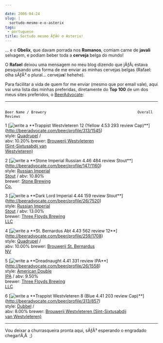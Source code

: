 ```yaml
---

date: 2006-04-24
slug: |
  sortudo-mesmo-e-o-asterix
tags:
 - portuguese
title: Sortudo mesmo ÃƒÂ© o Asterix!
---
```


... e o **Obelix**, que davam porrada nos **Romanos**, comiam carne de
**javali** selvagem, e podiam beber toda a **cerveja** belga do mundo!

O **Rafael** deixou uma mensagem no meu blog dizendo que jÃƒÂ¡ estava
pesquisando uma forma de me enviar as minhas cervejas belgas (Rafael:
olha sÃƒÂ³ o plural... cerveja**s**! hehehe).

Para facilitar a vida de quem for me enviar (mesmo que por email vale),
aqui vai uma lista das minhas preferidas, diretamente do **Top 100** de
um dos meus sites preferidos, o
[BeerAdvocate](http://beeradvocate.com/top_beers):

  --- ---------------------------------------------------------------------------------- ------------------------------------------------------------ --------- ---------
                                                                                         Beer Name / Brewery                                          Overall   Reviews

  1   [![write a                                                                         [\*\*Trappist Westvleteren 12 (Yellow                        4.53      **293**
      review](http://beeradvocate.com/im/i_review.gif)](http://beeradvocate.com/login)   Cap)\*\*](http://beeradvocate.com/beer/profile/313/1545)               
                                                                                         style: [Quadrupel](http://beeradvocate.com/beer/style/142) /           
                                                                                         abv: 10.20% brewer: [Brouwerij Westvleteren                            
                                                                                         (Sint-Sixtusabdij van                                                  
                                                                                         Westvleteren)](http://beeradvocate.com/beer/profile/313)               

  2   [![write a                                                                         [\*\*Stone Imperial Russian                                  4.46      **484**
      review](http://beeradvocate.com/im/i_review.gif)](http://beeradvocate.com/login)   Stout\*\*](http://beeradvocate.com/beer/profile/147/1160)              
                                                                                         style: [Russian Imperial                                               
                                                                                         Stout](http://beeradvocate.com/beer/style/84) / abv: 10.80%            
                                                                                         brewer: [Stone Brewing                                                 
                                                                                         Co.](http://beeradvocate.com/beer/profile/147)                         

  3   [![write a                                                                         [\*\*Dark Lord Imperial                                      4.44      **159**
      review](http://beeradvocate.com/im/i_review.gif)](http://beeradvocate.com/login)   Stout\*\*](http://beeradvocate.com/beer/profile/26/7520)               
                                                                                         style: [Russian Imperial                                               
                                                                                         Stout](http://beeradvocate.com/beer/style/84) / abv: 13.00%            
                                                                                         brewer: [Three Floyds Brewing                                          
                                                                                         LLC](http://beeradvocate.com/beer/profile/26)                          

  4   [![write a                                                                         [\*\*St. Bernardus Abt                                       4.43      **562**
      review](http://beeradvocate.com/im/i_review.gif)](http://beeradvocate.com/login)   12\*\*](http://beeradvocate.com/beer/profile/259/1708)                 
                                                                                         style: [Quadrupel](http://beeradvocate.com/beer/style/142) /           
                                                                                         abv: 10.00% brewer: [Brouwerij St. Bernardus                           
                                                                                         NV](http://beeradvocate.com/beer/profile/259)                          

  5   [![write a                                                                         [\*\*Dreadnaught                                             4.41      **331**
      review](http://beeradvocate.com/im/i_review.gif)](http://beeradvocate.com/login)   IPA\*\*](http://beeradvocate.com/beer/profile/26/1558)                 
                                                                                         style: [American Double                                                
                                                                                         IPA](http://beeradvocate.com/beer/style/140) / abv: 9.50%              
                                                                                         brewer: [Three Floyds Brewing                                          
                                                                                         LLC](http://beeradvocate.com/beer/profile/26)                          

  6   [![write a                                                                         [\*\*Trappist Westvleteren 8 (Blue                           4.41      **203**
      review](http://beeradvocate.com/im/i_review.gif)](http://beeradvocate.com/login)   Cap)\*\*](http://beeradvocate.com/beer/profile/313/857)                
                                                                                         style: [Dubbel](http://beeradvocate.com/beer/style/57) /               
                                                                                         abv: 8.00% brewer: [Brouwerij Westvleteren (Sint-Sixtusabdij           
                                                                                         van Westvleteren)](http://beeradvocate.com/beer/profile/313)           
  --- ---------------------------------------------------------------------------------- ------------------------------------------------------------ --------- ---------

Vou deixar a churrasqueira pronta aqui, sÃƒÂ³ esperando o engradado
chegar!Ã‚Â  ;)
